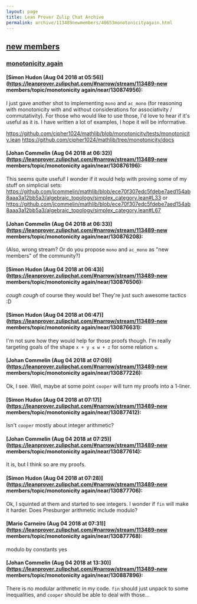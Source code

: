 ```yaml
---
layout: page
title: Lean Prover Zulip Chat Archive 
permalink: archive/113489newmembers/40653monotonicityagain.html
---
```


## [new members](index.html)
### [monotonicity again](40653monotonicityagain.html)

#### [Simon Hudon (Aug 04 2018 at 05:56)](https://leanprover.zulipchat.com/#narrow/stream/113489-new members/topic/monotonicity again/near/130874956):
I just gave another shot to implementing `mono` and `ac_mono` (for reasoning with monotonicity with and without considerations for associativity / commutativity). For those who would like to use those, I'd love to hear if it's useful as it is. I have written a lot of examples, I hope it will be informative.

https://github.com/cipher1024/mathlib/blob/monotonicity/tests/monotonicity.lean
https://github.com/cipher1024/mathlib/tree/monotonicity/docs

#### [Johan Commelin (Aug 04 2018 at 06:32)](https://leanprover.zulipchat.com/#narrow/stream/113489-new members/topic/monotonicity again/near/130876196):
This seems quite useful! I wonder if it would help with proving some of my stuff on simplicial sets: https://github.com/jcommelin/mathlib/blob/ece70f307edc5fdebe7aed154ab8aaa3a12bb5a3/algebraic_topology/simplex_category.lean#L33 or https://github.com/jcommelin/mathlib/blob/ece70f307edc5fdebe7aed154ab8aaa3a12bb5a3/algebraic_topology/simplex_category.lean#L67

#### [Johan Commelin (Aug 04 2018 at 06:33)](https://leanprover.zulipchat.com/#narrow/stream/113489-new members/topic/monotonicity again/near/130876208):
(Also, wrong stream? Or do you propose `mono` and `ac_mono` as "new members" of the community?)

#### [Simon Hudon (Aug 04 2018 at 06:43)](https://leanprover.zulipchat.com/#narrow/stream/113489-new members/topic/monotonicity again/near/130876506):
*cough cough* of course they would be! They're just such awesome tactics :D

#### [Simon Hudon (Aug 04 2018 at 06:47)](https://leanprover.zulipchat.com/#narrow/stream/113489-new members/topic/monotonicity again/near/130876631):
I'm not sure how they would help for those proofs though. I'm really targeting goals of the shape `x + y ≤ w + z` for some relation `≤`.

#### [Johan Commelin (Aug 04 2018 at 07:09)](https://leanprover.zulipchat.com/#narrow/stream/113489-new members/topic/monotonicity again/near/130877226):
Ok, I see. Well, maybe at some point `cooper` will turn my proofs into a 1-liner.

#### [Simon Hudon (Aug 04 2018 at 07:17)](https://leanprover.zulipchat.com/#narrow/stream/113489-new members/topic/monotonicity again/near/130877412):
Isn't `cooper` mostly about integer arithmetic?

#### [Johan Commelin (Aug 04 2018 at 07:25)](https://leanprover.zulipchat.com/#narrow/stream/113489-new members/topic/monotonicity again/near/130877614):
It is, but I think so are my proofs.

#### [Simon Hudon (Aug 04 2018 at 07:28)](https://leanprover.zulipchat.com/#narrow/stream/113489-new members/topic/monotonicity again/near/130877706):
Ok, I squinted at them and started to see integers. I wonder if `fin` will make it harder. Does Presburger arithmetic include modulo?

#### [Mario Carneiro (Aug 04 2018 at 07:31)](https://leanprover.zulipchat.com/#narrow/stream/113489-new members/topic/monotonicity again/near/130877768):
modulo by constants yes

#### [Johan Commelin (Aug 04 2018 at 13:30)](https://leanprover.zulipchat.com/#narrow/stream/113489-new members/topic/monotonicity again/near/130887896):
There is no modular arithmetic in my code. `fin` should just unpack to some inequalities, and `cooper` should be able to deal with those...

